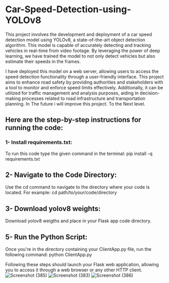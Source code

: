 # Car-Speed-Detection-using-YOLOv8

This project involves the development and deployment of a car speed detection model using YOLOv8, a state-of-the-art object detection algorithm. This model is capable of accurately detecting and tracking vehicles in real-time from video footage. By leveraging the power of deep learning, we have trained the model to not only detect vehicles but also estimate their speeds in the frames.

I have  deployed this model on a web server, allowing users to access the speed detection functionality through a user-friendly interface. This project aims to enhance road safety by providing authorities and stakeholders with a tool to monitor and enforce speed limits effectively. Additionally, it can be utilized for traffic management and analysis purposes, aiding in decision-making processes related to road infrastructure and transportation planning. 
In The future i will improve this project. To the Next level.


## Here are the step-by-step instructions for running the code:

### 1- Install requirements.txt:
To run this code type the given command in the terminal: pip install -q requirements.txt

## 2- Navigate to the Code Directory:
Use the cd command to navigate to the directory where your code is located. For example: cd path/to/your/code/directory

## 3- Download yolov8 weights:
Download yolov8 weigths and place in your Flask app code directory.

## 5- Run the Python Script:
Once you're in the directory containing your ClientApp.py file, run the following command: python ClientApp.py

Following these steps should launch your Flask web application, allowing you to access it through a web browser or any other HTTP client.
![Screenshot (385)](https://github.com/yinsights8/6_Car-Speed-Detection-using-YOLOv8/assets/108249945/e87b15c5-ba8d-45f6-9832-a251947023c4)
![Screenshot (383)](https://github.com/yinsights8/6_Car-Speed-Detection-using-YOLOv8/assets/108249945/1da05b43-7e7b-4f51-9f04-f1941b784abc)
![Screenshot (386)](https://github.com/yinsights8/6_Car-Speed-Detection-using-YOLOv8/assets/108249945/a3b52f0c-4119-4f62-82f8-2e2080b167e3)

